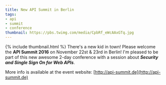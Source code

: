 ```yaml
---
title: New API Summit in Berlin
tags:
- api
- summit
- conference
thumbnail: https://pbs.twimg.com/media/CpbRf_eWcAAxGTq.jpg
---
```


{% include thumbnail.html %}
There's a new kid in town! Please welcome the **API Summit 2016** on November 22st & 23rd in Berlin!
I'm pleased to be part of this new awesome 2-day conference with a session about _**Security and Single Sign On for Web APIs**_.

More info is available at the event website: [http://api-summit.de](http://api-summit.de)
